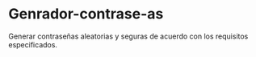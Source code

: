 # Genrador-contrase-as
 Generar contraseñas aleatorias y seguras de acuerdo con los requisitos especificados.
